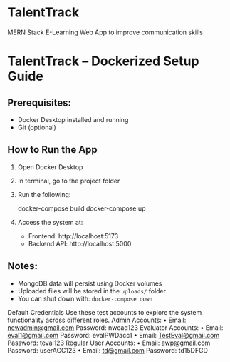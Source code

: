 # TalentTrack
MERN Stack E-Learning Web App to improve communication skills

# TalentTrack – Dockerized Setup Guide

## Prerequisites:
- Docker Desktop installed and running
- Git (optional)

## How to Run the App

1. Open Docker Desktop
2. In terminal, go to the project folder
3. Run the following:

   docker-compose build
   docker-compose up

4. Access the system at:
   - Frontend: http://localhost:5173
   - Backend API: http://localhost:5000

## Notes:
- MongoDB data will persist using Docker volumes
- Uploaded files will be stored in the `uploads/` folder
- You can shut down with: `docker-compose down`

Default Credentials
Use these test accounts to explore the system functionality across different roles.
Admin Accounts:
• Email: newadmin@gmail.com Password: nwead123
Evaluator Accounts:
• Email: eval1@gmail.com Password: evalPWDacc1
• Email: TestEval@gmail.com Password: teval123
Regular User Accounts:
• Email: awp@gmail.com Password: userACC123
• Email: td@gmail.com Password: td15DFGD
